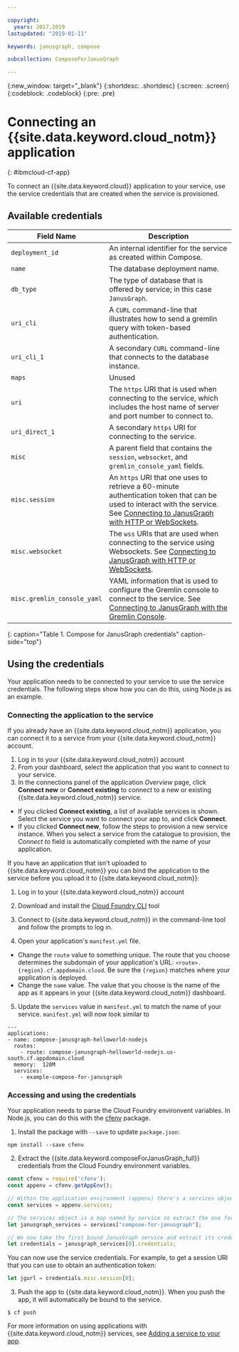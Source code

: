 ```yaml
---

copyright:
  years: 2017,2019
lastupdated: "2019-01-11"

keywords: janusgraph, compose

subcollection: ComposeForJanusGraph

---
```


{:new_window: target="_blank"}
{:shortdesc: .shortdesc}
{:screen: .screen}
{:codeblock: .codeblock}
{:pre: .pre}

# Connecting an {{site.data.keyword.cloud_notm}} application
{: #ibmcloud-cf-app}

To connect an {{site.data.keyword.cloud}} application to your service, use the service credentials that are created when the service is provisioned.

## Available credentials

Field Name|Description
----------|-----------
`deployment_id`|An internal identifier for the service as created within Compose.
`name`|The database deployment name.
`db_type`|The type of database that is offered by service; in this case `JanusGraph`.
`uri_cli`|A `CURL` command-line that illustrates how to send a gremlin query with token-based authentication.
`uri_cli_1`|A secondary `CURL` command-line that connects to the database instance.
`maps`|Unused
`uri`|The `https` URI that is used when connecting to the service, which includes the host name of server and port number to connect to.
`uri_direct_1`|A secondary `https` URI for connecting to the service.
`misc`|A parent field that contains the `session`, `websocket`, and `gremlin_console_yaml` fields.
`misc.session`| An `https` URI that one uses to retrieve a 60-minute authentication token that can be used to interact with the service. See [Connecting to JanusGraph with HTTP or WebSockets](/docs/ComposeForJanusGraph?topic=ComposeForJanusGraph-http-websockets#token-authentication).
`misc.websocket`|The `wss` URIs that are used when connecting to the service using Websockets. See [Connecting to JanusGraph with HTTP or WebSockets](/docs/ComposeForJanusGraph?topic=ComposeForJanusGraph-http-websockets#websockets).
`misc.gremlin_console_yaml`|YAML information that is used to configure the Gremlin console to connect to the service.  See [Connecting to JanusGraph with the Gremlin Console](/docs/ComposeForJanusGraph?topic=ComposeForJanusGraph-gremlin-console).
{: caption="Table 1. Compose for JanusGraph credentials" caption-side="top"}

## Using the credentials

Your application needs to be connected to your service to use the service credentials. The following steps show how you can do this, using Node.js as an example.

### Connecting the application to the service

If you already have an {{site.data.keyword.cloud_notm}} application, you can connect it to a service from your {{site.data.keyword.cloud_notm}} account.

1. Log in to your {{site.data.keyword.cloud_notm}} account
2. From your dashboard, select the application that you want to connect to your service.
3. In the connections panel of the application _Overview_ page, click **Connect new** or **Connect existing** to connect to a new or existing {{site.data.keyword.cloud_notm}} service.

  - If you clicked **Connect existing**, a list of available services is shown. Select the service you want to connect your app to, and click **Connect**.
  - If you clicked **Connect new**, follow the steps to provision a new service instance. When you select a service from the catalogue to provision, the _Connect to_ field is automatically completed with the name of your application.

If you have an application that isn't uploaded to {{site.data.keyword.cloud_notm}} you can bind the application to the service before you upload it to {{site.data.keyword.cloud_notm}}: 

1. Log in to your {{site.data.keyword.cloud_notm}} account
2. Download and install the [Cloud Foundry CLI](https://github.com/cloudfoundry/cli) tool
3. Connect to {{site.data.keyword.cloud_notm}} in the command-line tool and follow the prompts to log in.

4. Open your application's `manifest.yml` file.
  - Change the `route` value to something unique. The route that you choose determines the subdomain of your application's URL: `<route>.{region}.cf.appdomain.cloud`. Be sure the `{region}` matches where your application is deployed.
  - Change the `name` value. The value that you choose is the name of the app as it appears in your {{site.data.keyword.cloud_notm}} dashboard.

5. Update the `services` value in `manifest.yml` to match the name of your service. `manifest.yml` will now look similar to

  ```
  ---
  applications:
  - name: compose-janusgraph-helloworld-nodejs
    routes:
      - route: compose-janusgraph-helloworld-nodejs.us-south.cf.appdomain.cloud
    memory:  128M
    services:
      - example-compose-for-janusgraph
```

### Accessing and using the credentials

Your application needs to parse the Cloud Foundry environvent variables. In Node.js, you can do this with the [cfenv](https://www.npmjs.com/package/cfenv) package.

1. Install the package with `--save` to update `package.json`:

  ```
  npm install --save cfenv
  ```

2. Extract the {{site.data.keyword.composeForJanusGraph_full}} credentials from the Cloud Foundry environment variables.

  ```javascript
  const cfenv = require('cfenv');
  const appenv = cfenv.getAppEnv();

  // Within the application environment (appenv) there's a services object
  const services = appenv.services;

  // The services object is a map named by service so extract the one for JanusGraph
  let janusgraph_services = services["compose-for-janusgraph"];

  // We now take the first bound JanusGraph service and extract its credentials object
  let credentials = janusgraph_services[0].credentials;
  ```

  You can now use the service credentials. For example, to get a session URI that you can use to obtain an authentication token:

  ```javascript
  let jgurl = credentials.misc.session[0];
  ```

3. Push the app to {{site.data.keyword.cloud_notm}}. When you push the app, it will automatically be bound to the service.

  ```
  $ cf push
  ```

For more information on using applications with {{site.data.keyword.cloud_notm}} services, see [Adding a service to your app](/docs/resources/connect_external_app?topic=resources-externalapp).